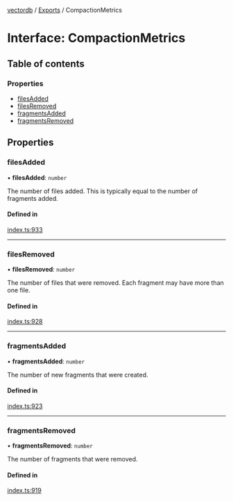 [vectordb](../README.md) / [Exports](../modules.md) / CompactionMetrics

# Interface: CompactionMetrics

## Table of contents

### Properties

- [filesAdded](CompactionMetrics.md#filesadded)
- [filesRemoved](CompactionMetrics.md#filesremoved)
- [fragmentsAdded](CompactionMetrics.md#fragmentsadded)
- [fragmentsRemoved](CompactionMetrics.md#fragmentsremoved)

## Properties

### filesAdded

• **filesAdded**: `number`

The number of files added. This is typically equal to the number of
fragments added.

#### Defined in

[index.ts:933](https://github.com/lancedb/lancedb/blob/c89d5e6/node/src/index.ts#L933)

___

### filesRemoved

• **filesRemoved**: `number`

The number of files that were removed. Each fragment may have more than one
file.

#### Defined in

[index.ts:928](https://github.com/lancedb/lancedb/blob/c89d5e6/node/src/index.ts#L928)

___

### fragmentsAdded

• **fragmentsAdded**: `number`

The number of new fragments that were created.

#### Defined in

[index.ts:923](https://github.com/lancedb/lancedb/blob/c89d5e6/node/src/index.ts#L923)

___

### fragmentsRemoved

• **fragmentsRemoved**: `number`

The number of fragments that were removed.

#### Defined in

[index.ts:919](https://github.com/lancedb/lancedb/blob/c89d5e6/node/src/index.ts#L919)
